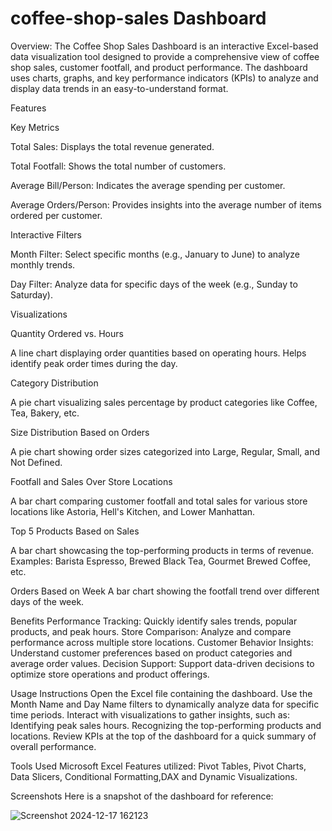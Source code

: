 # coffee-shop-sales Dashboard

Overview:
The Coffee Shop Sales Dashboard is an interactive Excel-based data visualization tool designed to provide a comprehensive view of coffee shop sales, customer footfall, and product performance. The dashboard uses charts, graphs, and key performance indicators (KPIs) to analyze and display data trends in an easy-to-understand format.

Features

Key Metrics

Total Sales: Displays the total revenue generated.   

Total Footfall: Shows the total number of customers.

Average Bill/Person: Indicates the average spending per customer.

Average Orders/Person: Provides insights into the average number of items ordered per customer.

Interactive Filters

Month Filter: Select specific months (e.g., January to June) to analyze monthly trends.

Day Filter: Analyze data for specific days of the week (e.g., Sunday to Saturday).

Visualizations

Quantity Ordered vs. Hours

A line chart displaying order quantities based on operating hours.
Helps identify peak order times during the day.

Category Distribution

A pie chart visualizing sales percentage by product categories like Coffee, Tea, Bakery, etc.

Size Distribution Based on Orders

A pie chart showing order sizes categorized into Large, Regular, Small, and Not Defined.

Footfall and Sales Over Store Locations

A bar chart comparing customer footfall and total sales for various store locations like Astoria, Hell's Kitchen, and Lower Manhattan.

Top 5 Products Based on Sales

A bar chart showcasing the top-performing products in terms of revenue.
Examples: Barista Espresso, Brewed Black Tea, Gourmet Brewed Coffee, etc.

Orders Based on Week
A bar chart showing the footfall trend over different days of the week.

Benefits
Performance Tracking: Quickly identify sales trends, popular products, and peak hours.
Store Comparison: Analyze and compare performance across multiple store locations.
Customer Behavior Insights: Understand customer preferences based on product categories and average order values.
Decision Support: Support data-driven decisions to optimize store operations and product offerings.

Usage Instructions
Open the Excel file containing the dashboard.
Use the Month Name and Day Name filters to dynamically analyze data for specific time periods.
Interact with visualizations to gather insights, such as:
  Identifying peak sales hours.
  Recognizing the top-performing products and locations.
Review KPIs at the top of the dashboard for a quick summary of overall performance.

Tools Used
Microsoft Excel
Features utilized: Pivot Tables, Pivot Charts, Data Slicers, Conditional Formatting,DAX and Dynamic Visualizations.

Screenshots
Here is a snapshot of the dashboard for reference:

![Screenshot 2024-12-17 162123](https://github.com/user-attachments/assets/aabd1082-836a-45aa-ba6b-3ba610daf33f)


